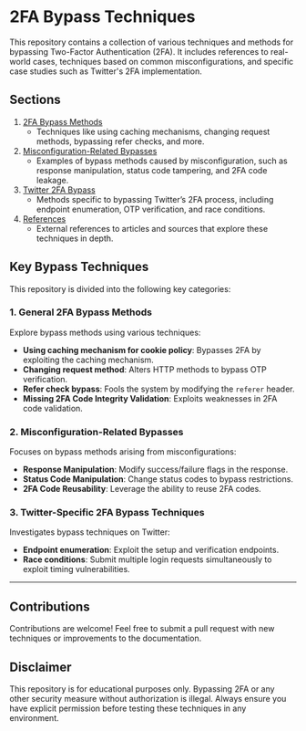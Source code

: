# 2FA Bypass Techniques

This repository contains a collection of various techniques and methods for bypassing Two-Factor Authentication (2FA). It includes references to real-world cases, techniques based on common misconfigurations, and specific case studies such as Twitter's 2FA implementation.

## Sections

1. [2FA Bypass Methods](./2FA_Bypass_Methods.md)
    - Techniques like using caching mechanisms, changing request methods, bypassing refer checks, and more.
2. [Misconfiguration-Related Bypasses](./Misconfiguration_Bypasses.md)
    - Examples of bypass methods caused by misconfiguration, such as response manipulation, status code tampering, and 2FA code leakage.
3. [Twitter 2FA Bypass](./Twitter_2FA_Bypass.md)
    - Methods specific to bypassing Twitter’s 2FA process, including endpoint enumeration, OTP verification, and race conditions.
4. [References](./References.md)
    - External references to articles and sources that explore these techniques in depth.

## Key Bypass Techniques

This repository is divided into the following key categories:

### 1. General 2FA Bypass Methods
Explore bypass methods using various techniques:
- **Using caching mechanism for cookie policy**: Bypasses 2FA by exploiting the caching mechanism.
- **Changing request method**: Alters HTTP methods to bypass OTP verification.
- **Refer check bypass**: Fools the system by modifying the `referer` header.
- **Missing 2FA Code Integrity Validation**: Exploits weaknesses in 2FA code validation.

### 2. Misconfiguration-Related Bypasses
Focuses on bypass methods arising from misconfigurations:
- **Response Manipulation**: Modify success/failure flags in the response.
- **Status Code Manipulation**: Change status codes to bypass restrictions.
- **2FA Code Reusability**: Leverage the ability to reuse 2FA codes.

### 3. Twitter-Specific 2FA Bypass Techniques
Investigates bypass techniques on Twitter:
- **Endpoint enumeration**: Exploit the setup and verification endpoints.
- **Race conditions**: Submit multiple login requests simultaneously to exploit timing vulnerabilities.

---

## Contributions

Contributions are welcome! Feel free to submit a pull request with new techniques or improvements to the documentation.

## Disclaimer

This repository is for educational purposes only. Bypassing 2FA or any other security measure without authorization is illegal. Always ensure you have explicit permission before testing these techniques in any environment.

